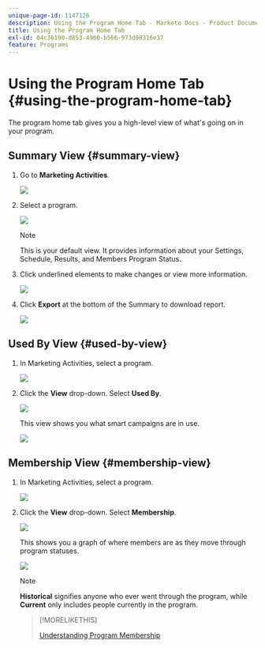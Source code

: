 ```yaml
---
unique-page-id: 1147126
description: Using the Program Home Tab - Marketo Docs - Product Documentation
title: Using the Program Home Tab
exl-id: 04c36190-d853-4900-b566-973d08316e37
feature: Programs
---
```

# Using the Program Home Tab {#using-the-program-home-tab}

The program home tab gives you a high-level view of what's going on in your program.

## Summary View {#summary-view}

1. Go to **Marketing Activities**.

   ![](assets/login-marketing-activities-1.png)

1. Select a program.

   ![](assets/image2014-9-18-17-3a1-3a55.png)

   >[!NOTE]
   >
   >This is your default view. It provides information about your Settings, Schedule, Results, and Members Program Status.

1. Click underlined elements to make changes or view more information.

   ![](assets/image2014-9-18-17-3a2-3a53.png)

1. Click **Export** at the bottom of the Summary to download report.

   ![](assets/image2014-9-18-17-3a3-3a47.png)

## Used By View {#used-by-view}

1. In Marketing Activities, select a program.

   ![](assets/image2014-9-18-17-3a4-3a24.png)

1. Click the **View** drop-down. Select **Used By**.

   ![](assets/image2014-9-18-17-3a5-3a2.png)

   This view shows you what smart campaigns are in use.

   ![](assets/image2014-9-18-17-3a6-3a4.png)

## Membership View {#membership-view}

1. In Marketing Activities, select a program.

   ![](assets/image2014-9-18-17-3a7-3a25.png)

1. Click the **View** drop-down. Select **Membership**.

   ![](assets/image2014-9-18-17-3a7-3a49.png)

   This shows you a graph of where members are as they move through program statuses.

   ![](assets/image2014-9-18-17-3a8-3a1.png)

   >[!NOTE]
   >
   >**Historical** signifies anyone who ever went through the program, while **Current** only includes people currently in the program.

   >[!MORELIKETHIS]
   >
   >[Understanding Program Membership](/help/marketo/product-docs/core-marketo-concepts/programs/creating-programs/understanding-program-membership.md)
